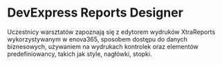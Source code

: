 ﻿# DevExpress Reports Designer

Uczestnicy warsztatów zapoznają się z edytorem wydruków XtraReports wykorzystywanym w enova365, sposobem dostępu do danych biznesowych, używaniem na wydrukach kontrolek oraz elementów predefiniowancy, takich jak style, nagłówki, stopki.


